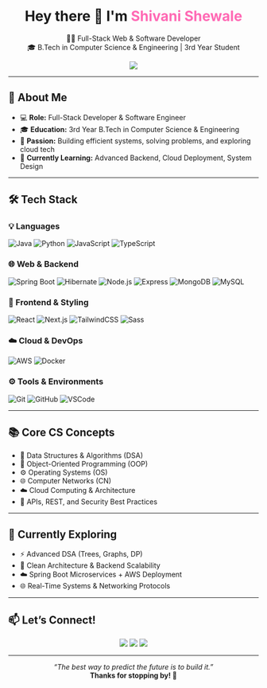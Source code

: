 
<h1 align="center">Hey there 👋 I'm <span style="color:#ff69b4;">Shivani Shewale </span></h1>

<p align="center">
  👩‍💻 Full-Stack Web & Software Developer <br />
  🎓 B.Tech in Computer Science & Engineering | 3rd Year Student 
</p>

<div align="center">
  <img src="https://capsule-render.vercel.app/api?type=waving&color=gradient&height=160&section=header&text=Welcome%20to%20My%20Profile!&fontAlign=50&fontColor=ffffff" />
</div>

---

## 🌟 About Me

- 💻 **Role:** Full-Stack Developer & Software Engineer  
- 🎓 **Education:** 3rd Year B.Tech in Computer Science & Engineering  
- 🚀 **Passion:** Building efficient systems, solving problems, and exploring cloud tech  
- 🧠 **Currently Learning:** Advanced Backend, Cloud Deployment, System Design  

---

## 🛠️ Tech Stack

### 💡 Languages
![Java](https://img.shields.io/badge/-Java-007396?style=flat&logo=java&logoColor=white)
![Python](https://img.shields.io/badge/-Python-3776AB?style=flat&logo=python&logoColor=white)
![JavaScript](https://img.shields.io/badge/-JavaScript-F7DF1E?style=flat&logo=javascript&logoColor=black)
![TypeScript](https://img.shields.io/badge/-TypeScript-3178C6?style=flat&logo=typescript&logoColor=white)

### 🌐 Web & Backend
![Spring Boot](https://img.shields.io/badge/-Spring%20Boot-6DB33F?style=flat&logo=spring-boot&logoColor=white)
![Hibernate](https://img.shields.io/badge/-Hibernate-59666C?style=flat&logo=hibernate&logoColor=white)
![Node.js](https://img.shields.io/badge/-Node.js-339933?style=flat&logo=node.js&logoColor=white)
![Express](https://img.shields.io/badge/-Express.js-000000?style=flat&logo=express&logoColor=white)
![MongoDB](https://img.shields.io/badge/-MongoDB-47A248?style=flat&logo=mongodb&logoColor=white)
![MySQL](https://img.shields.io/badge/-MySQL-4479A1?style=flat&logo=mysql&logoColor=white)

### 🎨 Frontend & Styling
![React](https://img.shields.io/badge/-React-61DAFB?style=flat&logo=react&logoColor=black)
![Next.js](https://img.shields.io/badge/-Next.js-000000?style=flat&logo=next.js)
![TailwindCSS](https://img.shields.io/badge/-TailwindCSS-38B2AC?style=flat&logo=tailwind-css&logoColor=white)
![Sass](https://img.shields.io/badge/-Sass-CC6699?style=flat&logo=sass&logoColor=white)

### ☁️ Cloud & DevOps
![AWS](https://img.shields.io/badge/-AWS-232F3E?style=flat&logo=amazon-aws&logoColor=white)
![Docker](https://img.shields.io/badge/-Docker-2496ED?style=flat&logo=docker&logoColor=white)

### ⚙️ Tools & Environments
![Git](https://img.shields.io/badge/-Git-F05032?style=flat&logo=git&logoColor=white)
![GitHub](https://img.shields.io/badge/-GitHub-181717?style=flat&logo=github)
![VSCode](https://img.shields.io/badge/-VSCode-007ACC?style=flat&logo=visual-studio-code)

---

## 📚 Core CS Concepts

- 🧠 Data Structures & Algorithms (DSA)  
- 🧊 Object-Oriented Programming (OOP)  
- ⚙️ Operating Systems (OS)  
- 🌐 Computer Networks (CN)  
- ☁️ Cloud Computing & Architecture  
- 🔐 APIs, REST, and Security Best Practices  

---







## 🧠 Currently Exploring

- ⚡ Advanced DSA (Trees, Graphs, DP)  
- 🧱 Clean Architecture & Backend Scalability  
- ☁️ Spring Boot Microservices + AWS Deployment  
- 🌐 Real-Time Systems & Networking Protocols  

---

## 📫 Let’s Connect!

<p align="center">
  <a href="https://www.linkedin.com/in/shivani-shewale-674384352" target="_blank"><img src="https://img.shields.io/badge/-LinkedIn-blue?style=flat&logo=linkedin" /></a>
  <a href="https://your-portfolio.com" target="_blank"><img src="https://img.shields.io/badge/-Portfolio-black?style=flat&logo=web&logoColor=white" /></a>
  <a href="mailto:work.shivanishewale@gmail.com"><img src="https://img.shields.io/badge/-Email-D14836?style=flat&logo=gmail&logoColor=white" /></a>
</p>

---

<p align="center">
  <i>“The best way to predict the future is to build it.”</i><br>
  <b>Thanks for stopping by! 💖</b>
</p>
